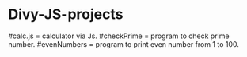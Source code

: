 # Divy-JS-projects
#calc.js = calculator via Js.
#checkPrime = program to check prime number.
#evenNumbers = program to print even number from 1 to 100.
